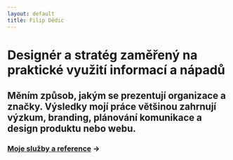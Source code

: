```yaml
---
layout: default
title: Filip Dědic
---
```

# Designér a stratég zaměřený na praktické využití informací a nápadů
## Měním způsob, jakým se prezentují organizace a značky. Výsledky mojí práce většinou zahrnují výzkum, branding, plánování komunikace a design produktu nebo webu.

### [Moje služby a reference](/sluzby) →
